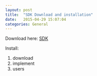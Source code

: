 ```yaml
---
layout: post
title:  "SDK Download and installation"
date:   2015-04-29 15:07:04
categories: General
---
```

Download here: [SDK](#)

Install: <br>
1. download<br>
2. implement<br>
3. users<br>
